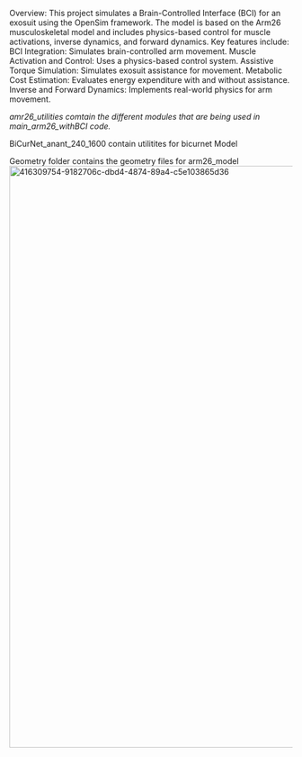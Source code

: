 Overview: This project simulates a Brain-Controlled Interface (BCI) for an exosuit using the OpenSim framework. The model is based on the Arm26 musculoskeletal model and includes physics-based control for muscle activations, inverse dynamics, and forward dynamics. Key features include: BCI Integration: Simulates brain-controlled arm movement. Muscle Activation and Control: Uses a physics-based control system. Assistive Torque Simulation: Simulates exosuit assistance for movement. Metabolic Cost Estimation: Evaluates energy expenditure with and without assistance. Inverse and Forward Dynamics: Implements real-world physics for arm movement.

*amr26_utilities comtain the different modules that are being used in main_arm26_withBCI code.*

BiCurNet_anant_240_1600 contain utilitites for bicurnet Model

Geometry folder contains the geometry files for arm26_model
<img width="1787" height="1033" alt="416309754-9182706c-dbd4-4874-89a4-c5e103865d36" src="https://github.com/user-attachments/assets/754e3792-c996-4371-b4ee-56eb292ae637" />
